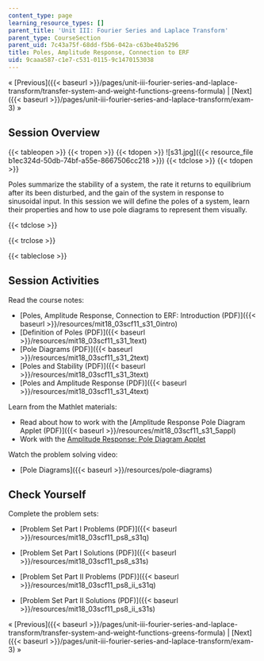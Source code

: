 ```yaml
---
content_type: page
learning_resource_types: []
parent_title: 'Unit III: Fourier Series and Laplace Transform'
parent_type: CourseSection
parent_uid: 7c43a75f-68dd-f5b6-042a-c63be40a5296
title: Poles, Amplitude Response, Connection to ERF
uid: 9caaa587-c1e7-c531-0115-9c1470153038
---
```


« [Previous]({{< baseurl >}}/pages/unit-iii-fourier-series-and-laplace-transform/transfer-system-and-weight-functions-greens-formula) | [Next]({{< baseurl >}}/pages/unit-iii-fourier-series-and-laplace-transform/exam-3) »

Session Overview
----------------

{{< tableopen >}}
{{< tropen >}}
{{< tdopen >}}
![s31.jpg]({{< resource_file b1ec324d-50db-74bf-a55e-8667506cc218 >}})
{{< tdclose >}}
{{< tdopen >}}


Poles summarize the stability of a system, the rate it returns to equilibrium after its been disturbed, and the gain of the system in response to sinusoidal input. In this session we will define the poles of a system, learn their properties and how to use pole diagrams to represent them visually.


{{< tdclose >}}

{{< trclose >}}

{{< tableclose >}}

Session Activities
------------------

Read the course notes:

*   [Poles, Amplitude Response, Connection to ERF: Introduction (PDF)]({{< baseurl >}}/resources/mit18_03scf11_s31_0intro)
*   [Definition of Poles (PDF)]({{< baseurl >}}/resources/mit18_03scf11_s31_1text)
*   [Pole Diagrams (PDF)]({{< baseurl >}}/resources/mit18_03scf11_s31_2text)
*   [Poles and Stability (PDF)]({{< baseurl >}}/resources/mit18_03scf11_s31_3text)
*   [Poles and Amplitude Response (PDF)]({{< baseurl >}}/resources/mit18_03scf11_s31_4text)

Learn from the Mathlet materials:

*   Read about how to work with the [Amplitude Response Pole Diagram Applet (PDF)]({{< baseurl >}}/resources/mit18_03scf11_s31_5appl)
*   Work with the [Amplitude Response: Pole Diagram Applet](/ans7870/18/18.03SC/ampRespPoleDiagram.html "Open in a new window.")

Watch the problem solving video:

*   [Pole Diagrams]({{< baseurl >}}/resources/pole-diagrams)

Check Yourself
--------------

Complete the problem sets:

*   [Problem Set Part I Problems (PDF)]({{< baseurl >}}/resources/mit18_03scf11_ps8_s31q)
*   [Problem Set Part I Solutions (PDF)]({{< baseurl >}}/resources/mit18_03scf11_ps8_s31s)
  
*   [Problem Set Part II Problems (PDF)]({{< baseurl >}}/resources/mit18_03scf11_ps8_ii_s31q)
*   [Problem Set Part II Solutions (PDF)]({{< baseurl >}}/resources/mit18_03scf11_ps8_ii_s31s)

« [Previous]({{< baseurl >}}/pages/unit-iii-fourier-series-and-laplace-transform/transfer-system-and-weight-functions-greens-formula) | [Next]({{< baseurl >}}/pages/unit-iii-fourier-series-and-laplace-transform/exam-3) »